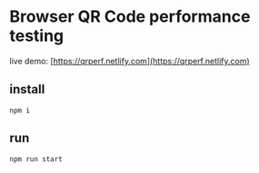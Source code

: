 # Browser QR Code performance testing

live demo: [https://qrperf.netlify.com](https://qrperf.netlify.com)

## install
`npm i`

## run
`npm run start`

